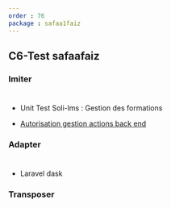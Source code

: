 ```yaml
---
order : 76
package : safaa1faiz
---
```

## C6-Test safaafaiz



### Imiter

#

- Unit Test Soli-lms : Gestion des formations 



- [Autorisation gestion actions back end  ]()
  
### Adapter

#

- Laravel dask
  



### Transposer

#







